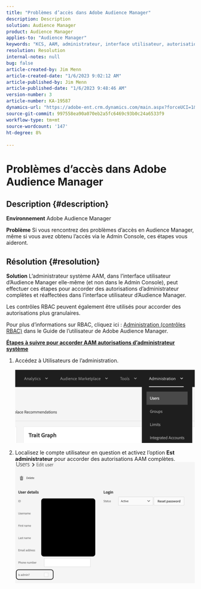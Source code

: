 ```yaml
---
title: "Problèmes d’accès dans Adobe Audience Manager"
description: Description
solution: Audience Manager
product: Audience Manager
applies-to: "Audience Manager"
keywords: "KCS, AAM, administrateur, interface utilisateur, autorisations, problèmes d’accès, Adobe Audience Manager, procédure"
resolution: Resolution
internal-notes: null
bug: false
article-created-by: Jim Menn
article-created-date: "1/6/2023 9:02:12 AM"
article-published-by: Jim Menn
article-published-date: "1/6/2023 9:48:46 AM"
version-number: 3
article-number: KA-19587
dynamics-url: "https://adobe-ent.crm.dynamics.com/main.aspx?forceUCI=1&pagetype=entityrecord&etn=knowledgearticle&id=49d8e6cc-a08d-ed11-81ac-6045bd006704"
source-git-commit: 997558ea90a070eb2a5fc6469c93b0c24a6533f9
workflow-type: tm+mt
source-wordcount: '147'
ht-degree: 8%

---
```


# Problèmes d’accès dans Adobe Audience Manager

## Description {#description}


<b>Environnement</b>
Adobe Audience Manager

<b>Problème</b>
Si vous rencontrez des problèmes d’accès en Audience Manager, même si vous avez obtenu l’accès via le Admin Console, ces étapes vous aideront.


## Résolution {#resolution}


<b>Solution</b>
L’administrateur système AAM, dans l’interface utilisateur d’Audience Manager elle-même (et non dans le Admin Console), peut effectuer ces étapes pour accorder des autorisations d’administrateur complètes et réaffectées dans l’interface utilisateur d’Audience Manager.

Les contrôles RBAC peuvent également être utilisés pour accorder des autorisations plus granulaires.

Pour plus d’informations sur RBAC, cliquez ici : [Administration (contrôles RBAC)](https://experienceleague.adobe.com/docs/audience-manager/user-guide/features/administration/administration-overview.html?lang=fr) dans le Guide de l’utilisateur de Adobe Audience Manager.

<u><b>Étapes à suivre pour accorder AAM autorisations d’administrateur système</b></u>

1. Accédez à Utilisateurs de l’administration.

   ![](assets/0c4ffacf-e9d5-ec11-a7b5-000d3a37750e.png)
2. Localisez le compte utilisateur en question et activez l’option <b>Est administrateur</b> pour accorder des autorisations AAM complètes.![](assets/07c16ce8-e9d5-ec11-a7b5-000d3a37750e.png)

